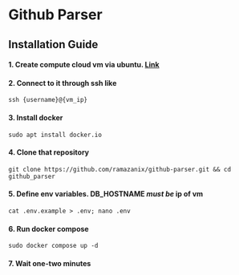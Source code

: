 # Github Parser

## Installation Guide
#### 1. Create compute cloud vm via ubuntu. [Link](https://yandex.cloud/ru/services/compute)
#### 2. Connect to it through ssh like
    ssh {username}@{vm_ip}
#### 3. Install docker
    sudo apt install docker.io
#### 4. Clone that repository
    git clone https://github.com/ramazanix/github-parser.git && cd github_parser
#### 5. Define env variables. DB_HOSTNAME _must be_ ip of vm
    cat .env.example > .env; nano .env
#### 6. Run docker compose
    sudo docker compose up -d
#### 7. Wait one-two minutes

